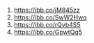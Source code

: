 1. https://ibb.co/jM845zz
2. https://ibb.co/SwW2Hwq
3. https://ibb.co/rQvb4S5
4. https://ibb.co/GpwtQq5